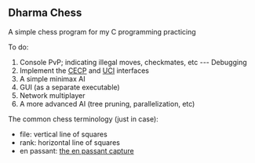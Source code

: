 ## Dharma Chess

A simple chess program for my C programming practicing

To do:

  1. Console PvP; indicating illegal moves, checkmates, etc --- Debugging
  2. Implement the [CECP](https://en.wikipedia.org/wiki/Chess_Engine_Communication_Protocol) and [UCI](https://en.wikipedia.org/wiki/Universal_Chess_Interface) interfaces
  3. A simple minimax AI
  4. GUI (as a separate executable)
  5. Network multiplayer
  6. A more advanced AI (tree pruning, parallelization, etc)

The common chess terminology (just in case):

  * file: vertical line of squares
  * rank: horizontal line of squares
  * en passant: [the en passant capture](https://en.wikipedia.org/wiki/En_passant)
